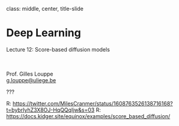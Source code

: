 class: middle, center, title-slide

# Deep Learning

Lecture 12: Score-based diffusion models

<br><br>
Prof. Gilles Louppe<br>
[g.louppe@uliege.be](mailto:g.louppe@uliege.be)

???

R: https://twitter.com/MilesCranmer/status/1608763526138716168?t=bybrIyhZ3X8OJ-HqQQqIjw&s=03
R: https://docs.kidger.site/equinox/examples/score_based_diffusion/
